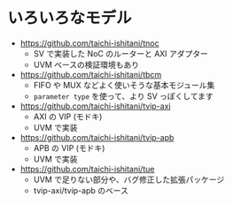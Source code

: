 # いろいろなモデル


* https://github.com/taichi-ishitani/tnoc
    * SV で実装した NoC のルーターと AXI アダプター
    * UVM ベースの検証環境もあり
* https://github.com/taichi-ishitani/tbcm
    * FIFO や MUX などよく使いそうな基本モジュール集
    * `parameter type` を使って、より SV っぽくしてます
* https://github.com/taichi-ishitani/tvip-axi
    * AXI の VIP (モドキ)
    * UVM で実装
* https://github.com/taichi-ishitani/tvip-apb
    * APB の VIP (モドキ)
    * UVM で実装
* https://github.com/taichi-ishitani/tue
    * UVM で足りない部分や、バグ修正した拡張パッケージ
    * tvip-axi/tvip-apb のベース
